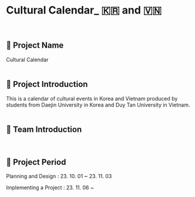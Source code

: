 # Cultural Calendar_ 🇰🇷 and 🇻🇳
<br/>



## :calendar: Project Name
Cultural Calendar  
<br/> 


## :calendar: Project Introduction
This is a calendar of cultural events in Korea and Vietnam produced by students from Daejin University in Korea and Duy Tan University in Vietnam.
<br/><br/> 


## :calendar: Team Introduction
<br/>


## :calendar: Project Period

Planning and Design : 23. 10. 01 ~ 23. 11. 03

Implementing a Project : 23. 11. 06 ~
